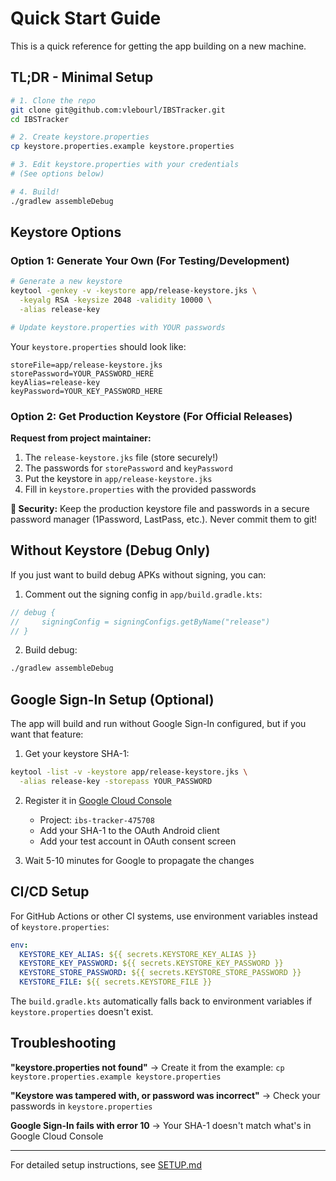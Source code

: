 # Quick Start Guide

This is a quick reference for getting the app building on a new machine.

## TL;DR - Minimal Setup

```bash
# 1. Clone the repo
git clone git@github.com:vlebourl/IBSTracker.git
cd IBSTracker

# 2. Create keystore.properties
cp keystore.properties.example keystore.properties

# 3. Edit keystore.properties with your credentials
# (See options below)

# 4. Build!
./gradlew assembleDebug
```

## Keystore Options

### Option 1: Generate Your Own (For Testing/Development)

```bash
# Generate a new keystore
keytool -genkey -v -keystore app/release-keystore.jks \
  -keyalg RSA -keysize 2048 -validity 10000 \
  -alias release-key

# Update keystore.properties with YOUR passwords
```

Your `keystore.properties` should look like:
```properties
storeFile=app/release-keystore.jks
storePassword=YOUR_PASSWORD_HERE
keyAlias=release-key
keyPassword=YOUR_KEY_PASSWORD_HERE
```

### Option 2: Get Production Keystore (For Official Releases)

**Request from project maintainer:**
1. The `release-keystore.jks` file (store securely!)
2. The passwords for `storePassword` and `keyPassword`
3. Put the keystore in `app/release-keystore.jks`
4. Fill in `keystore.properties` with the provided passwords

**🔐 Security:** Keep the production keystore file and passwords in a secure password manager (1Password, LastPass, etc.). Never commit them to git!

## Without Keystore (Debug Only)

If you just want to build debug APKs without signing, you can:

1. Comment out the signing config in `app/build.gradle.kts`:
```kotlin
// debug {
//     signingConfig = signingConfigs.getByName("release")
// }
```

2. Build debug:
```bash
./gradlew assembleDebug
```

## Google Sign-In Setup (Optional)

The app will build and run without Google Sign-In configured, but if you want that feature:

1. Get your keystore SHA-1:
```bash
keytool -list -v -keystore app/release-keystore.jks \
  -alias release-key -storepass YOUR_PASSWORD
```

2. Register it in [Google Cloud Console](https://console.cloud.google.com/)
   - Project: `ibs-tracker-475708`
   - Add your SHA-1 to the OAuth Android client
   - Add your test account in OAuth consent screen

3. Wait 5-10 minutes for Google to propagate the changes

## CI/CD Setup

For GitHub Actions or other CI systems, use environment variables instead of `keystore.properties`:

```yaml
env:
  KEYSTORE_KEY_ALIAS: ${{ secrets.KEYSTORE_KEY_ALIAS }}
  KEYSTORE_KEY_PASSWORD: ${{ secrets.KEYSTORE_KEY_PASSWORD }}
  KEYSTORE_STORE_PASSWORD: ${{ secrets.KEYSTORE_STORE_PASSWORD }}
  KEYSTORE_FILE: ${{ secrets.KEYSTORE_FILE }}
```

The `build.gradle.kts` automatically falls back to environment variables if `keystore.properties` doesn't exist.

## Troubleshooting

**"keystore.properties not found"**
→ Create it from the example: `cp keystore.properties.example keystore.properties`

**"Keystore was tampered with, or password was incorrect"**
→ Check your passwords in `keystore.properties`

**Google Sign-In fails with error 10**
→ Your SHA-1 doesn't match what's in Google Cloud Console

---

For detailed setup instructions, see [SETUP.md](SETUP.md)
